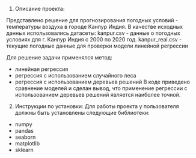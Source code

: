 1) Описание проекта:

Представлено решение для прогнозирования погодных условий - температуры воздуха в городе Канпур Индия.
В качестве исходных данных использовались датасеты:
kanpur.csv - данные о погодных условиях для г. Канпур Индия с 2000 по 2020 год.
kanpur_real.csv - текущие погодные данные для проверки модели линейной регрессии 

Для решение задачи применялся метод:
- линейная регрессия
- регрессия с использованием случайного леса
- регрессия с использованием деревьев решений
В коде приведено сравнение моделей и сделан вывод, что применение регрессии с использованием деревьев решений является наиболее точной.

2) Инструкции по установки:
Для работы проекта у пользователя должны быть установлены следующие библиотеки:
  - numpy
  - pandas
  - seaborn
  - matplotlib
  - sklearn


